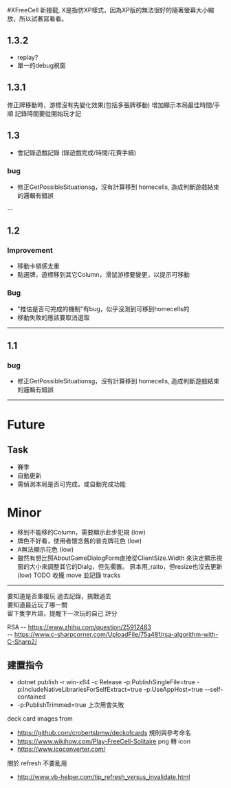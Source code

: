 #XFreeCell
新接龍, X是指仿XP樣式，因為XP版的無法很好的隨著螢幕大小縮放，所以試著寫看看。

## 1.3.2
* replay?
* 單一的debug視窗

## 1.3.1
修正牌移動時，游標沒有先變化效果(包括多張牌移動)
增加顯示本局最佳時間/手順
記錄時間要從開始玩才記

## 1.3
* 會記錄遊戲記錄 (錄遊戲完成/時間/花費手續)

### bug
* 修正GetPossibleSituationsg，沒有計算移到 homecells, 造成判斷遊戲結束的邏輯有錯誤

--

## 1.2
### Improvement
* 移動卡頓感太重
* 點選牌，遊標移到其它Column，滑鼠游標要變更，以提示可移動

### Bug
* "推估是否可完成的機制"有bug，似乎沒測到可移到homecells的
* 移動失敗的應該要取消選取

---

## 1.1

### bug
* 修正GetPossibleSituationsg，沒有計算移到 homecells, 造成判斷遊戲結束的邏輯有錯誤

---


# Future



## Task
* 賽季
* 自動更新
* 需偵測本局是否可完成，或自動完成功能

# Minor
* 移到不能移的Column，需要顯示此步犯規 (low)
* 牌色不好看，使用者懷念舊的普克牌花色  (low)
* A無法顯示花色 (low)
* 雖然有想比照AboutGameDialogForm直接從ClientSize.Width 來決定顯示視窗的大小來調整其它的Dialg，但先擱置。 原本用_raito，但resize也沒去更新  (low)
TODO
收攏 move 並記錄 tracks




---

要知道是否重複玩 過去記錄，挑戰過去  
要知道最近玩了哪一關  
留下隻字片語，提醒下一次玩的自己
評分

RSA
-- https://www.zhihu.com/question/25912483  
-- https://www.c-sharpcorner.com/UploadFile/75a48f/rsa-algorithm-with-C-Sharp2/

## 建置指令
- dotnet publish -r win-x64 -c Release -p:PublishSingleFile=true -p:IncludeNativeLibrariesForSelfExtract=true -p:UseAppHost=true --self-contained
 - -p:PublishTrimmed=true 上次用會失敗

deck card images from 
+ https://github.com/crobertsbmw/deckofcards
規則與參考命名
+ https://www.wikihow.com/Play-FreeCell-Solitaire
png 轉 icon 
+ https://www.icoconverter.com/

關於 refresh 不要亂用
+ http://www.vb-helper.com/tip_refresh_versus_invalidate.html